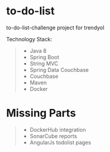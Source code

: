 # to-do-list
to-do-list-challenge project  for trendyol

 Technology Stack:
> * Java 8
> * Spring Boot
> * String MVC
> * Spring Data Couchbase
> * Couchbase
> * Maven
> * Docker

# Missing Parts
> * DockerHub integration
> * SonarCube reports
> * AngularJs todolist pages